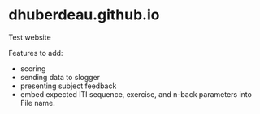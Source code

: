 # dhuberdeau.github.io
Test website

Features to add:
- scoring
- sending data to slogger
- presenting subject feedback
- embed expected ITI sequence, exercise, and n-back parameters into File name.
